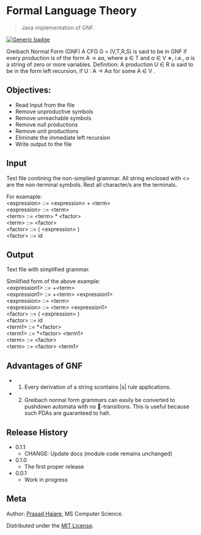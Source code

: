 # Formal Language Theory
> Java implementation of GNF.

[![Generic badge](https://img.shields.io/badge/Written%20in-Java-green.svg)](https://shields.io/)

Greibach Normal Form (GNF) A CFG G = (V,T,R,S) is said to be in GNF if every production is of the form A → aα, where a ∈ T and α ∈ V ∗, i.e., α is a string of zero or more variables. Definition: A production U ∈ R is said to be in the form left recursion, if U : A → Aα for some A ∈ V .

## Objectives:
* Read Input from the file
* Remove unproductive symbols
* Remove unreachable symbols
* Remove null productions
* Remove unit productions
* Eliminate the immediate left recursion
* Write output to the file

## Input
Text file contining the non-simplied grammar.
All string enclosed with <> are the non-terminal symbols. Rest all character/s are the terminals.

For examaple:<br />
\<expression> ::= \<expression> + \<term><br />
\<expression> ::= \<term><br />
\<term> ::= \<term> * \<factor><br />
\<term> ::= \<factor><br />
\<factor> ::= ( \<expression> )<br />
\<factor> ::= id<br />


## Output
Text file with simplified grammar.<br />

Similified form of the above example:<br />
\<expression1> ::= +\<term> <br />
\<expression1> ::= +\<term> \<expression1> <br />
\<expression> ::= \<term> <br />
\<expression> ::= \<term> \<expression1> <br />
\<factor> ::= ( \<expression> ) <br />
\<factor> ::= id <br />
\<term1> ::= *\<factor> <br />
\<term1> ::= *\<factor> \<term1> <br />
\<term> ::= \<factor> <br />
\<term> ::= \<factor> \<term1> <br />

## Advantages of GNF

* 1. Every derivation of a string scontains |s| rule applications.
* 2. Greibach normal form grammars can easily be converted to pushdown automata with no -transitions.  This is useful because such PDAs are   guaranteed to halt.

## Release History

* 0.1.1
    * CHANGE: Update docs (module code remains unchanged)
* 0.1.0
    * The first proper release
* 0.0.1
    * Work in progress

## Meta

Author: [Prasad Hajare](https://www.itsprasad.com/), MS Computer Science.

Distributed under the [MIT License](LICENSE).


<!-- Markdown link & img dfn's -->
[npm-image]: https://img.shields.io/npm/v/datadog-metrics.svg?style=flat-square
[npm-url]: https://npmjs.org/package/datadog-metrics
[npm-downloads]: https://img.shields.io/npm/dm/datadog-metrics.svg?style=flat-square
[travis-image]: https://img.shields.io/travis/dbader/node-datadog-metrics/master.svg?style=flat-square
[travis-url]: https://travis-ci.org/dbader/node-datadog-metrics
[wiki]: https://github.com/yourname/yourproject/wiki
